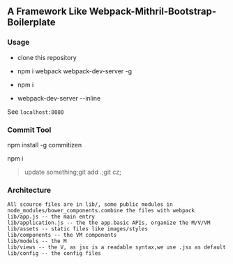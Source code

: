 ## A Framework Like Webpack-Mithril-Bootstrap-Boilerplate

### Usage 

* clone this repository

* npm i webpack webpack-dev-server -g

* npm i

* webpack-dev-server --inline

See `localhost:8080`

### Commit Tool

npm install -g commitizen

npm i

> update something;git add .;git cz;

### Architecture
	All scource files are in lib/, some public modules in node_modules/bower_components.combine the files with webpack
	lib/app.js -- the main entry
	lib/application.js -- the the app.basic APIs, organize the M/V/VM
	lib/assets -- static files like images/styles
	lib/components -- the VM components
	lib/models -- the M
	lib/views -- the V, as jsx is a readable syntax,we use .jsx as default
	lib/config -- the config files

